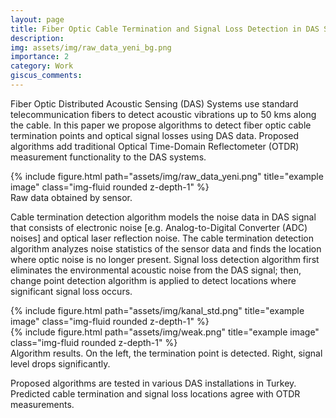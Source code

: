```yaml
---
layout: page
title: Fiber Optic Cable Termination and Signal Loss Detection in DAS Systems
description: 
img: assets/img/raw_data_yeni_bg.png
importance: 2
category: Work
giscus_comments: 
---
```


Fiber Optic Distributed Acoustic Sensing (DAS) Systems use standard telecommunication fibers to detect acoustic vibrations up to 50 kms along the cable. In this paper we propose algorithms to detect fiber optic cable termination points and optical signal losses using DAS data. Proposed algorithms add traditional Optical Time-Domain Reflectometer (OTDR) measurement functionality to the DAS systems. 

<div class="row">
    <div class="col-sm mt-3 mt-md-0">
        {% include figure.html path="assets/img/raw_data_yeni.png" title="example image" class="img-fluid rounded z-depth-1" %}
    </div>
</div>
<div class="caption">
    Raw data obtained by sensor.
</div>

Cable termination detection algorithm models the noise data in DAS signal that consists of electronic noise [e.g. Analog-to-Digital Converter (ADC) noises] and optical laser reflection noise. The cable termination detection algorithm analyzes noise statistics of the sensor data and finds the location where optic noise is no longer present. Signal loss detection algorithm first eliminates the environmental acoustic noise from the DAS signal; then, change point detection algorithm is applied to detect locations where significant signal loss occurs. 

<div class="row">
    <div class="col-sm mt-3 mt-md-0">
        {% include figure.html path="assets/img/kanal_std.png" title="example image" class="img-fluid rounded z-depth-1" %}
    </div>
    <div class="col-sm mt-3 mt-md-0">
        {% include figure.html path="assets/img/weak.png" title="example image" class="img-fluid rounded z-depth-1" %}
    </div>
</div>
<div class="caption">
    Algorithm results. On the left, the termination point is detected. Right, signal level drops significantly.
</div>

Proposed algorithms are tested in various DAS installations in Turkey. Predicted cable termination and signal loss locations agree with OTDR measurements.